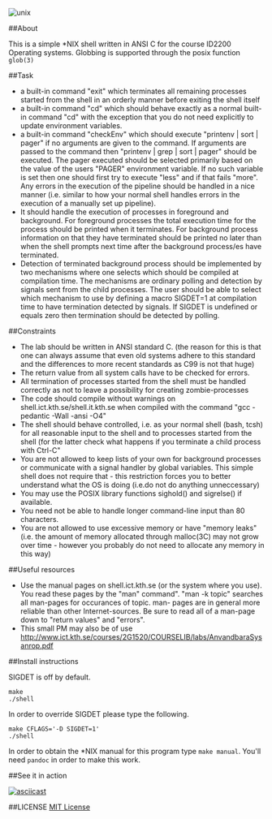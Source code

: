 
![unix](https://static.flickr.com/87/240803829_9212773615_o.png "here's a nickel kid")

##About

This is a simple *NIX shell written in ANSI C for the
course ID2200 Operating systems. Globbing is supported through
the posix function ```glob(3)```

##Task

* a built-in command "exit" which terminates all remaining processes started
from the shell in an orderly manner before exiting the shell itself
* a built-in command "cd" which should behave exactly as a normal built-in
command "cd" with the exception that you do not need explicitly to update
environment variables.
* a built-in command "checkEnv" which should execute "printenv | sort | pager"
if no arguments are given to the command. If arguments are passed to the
command then "printenv | grep <arguments> | sort | pager" should be executed.
The pager executed should be selected primarily based on the value of the users
"PAGER" environment variable. If no such variable is set then one should first
try to execute "less" and if that fails "more". Any errors in the execution of
the pipeline should be handled in a nice manner (i.e. similar to how your
normal shell handles errors in the execution of a manually set up
pipeline).
* It should handle the execution of processes in foreground and background. For
foreground processes the total execution time for the process should be printed
when it terminates. For background process information on that they have
terminated should be printed no later than when the shell prompts next time
after the background process/es have terminated.
* Detection of terminated background process should be implemented by two
mechanisms where one selects which should be compiled at compilation time. The
mechanisms are ordinary polling and detection by signals sent from the child
processes. The user should be able to select which mechanism to use by defining
a macro SIGDET=1 at compilation time to have termination detected by signals.
If SIGDET is undefined or equals zero then termination should be detected by
polling.

##Constraints

* The lab should be written in ANSI standard C. (the reason for this is that
one can always assume that even old systems adhere to this standard and
the differences to more recent standards as C99 is not that huge)
* The return value from all system calls have to be checked for errors.
* All termination of processes started from the shell must be handled correctly
as not to leave a possibility for creating zombie-processes
* The code should compile without warnings on shell.ict.kth.se/shell.it.kth.se
when compiled with the command "gcc -pedantic -Wall -ansi -O4"
* The shell should behave controlled, i.e. as your normal shell (bash, tcsh)
for all reasonable input to the shell and to processes started from the
shell (for the latter check what happens if you terminate a child process
with Ctrl-C"
* You are not allowed to keep lists of your own for background processes or
communicate with a signal handler by global variables. This simple shell does
not require that - this restriction forces you to better understand what the OS
is doing (i.e.do not do anything unneccessary)
* You may use the POSIX library functions sighold() and sigrelse() if
available.
* You need not be able to handle longer command-line input than 80 characters.
* You are not allowed to use excessive memory or have "memory leaks" (i.e. the
amount of memory allocated through malloc(3C) may not grow over time -
however you probably do not need to allocate any memory in this way)

##Useful resources

* Use the manual pages on shell.ict.kth.se (or the system where you use). You
read these pages by the "man" command". "man -k topic" searches all man-pages
for occurances of topic. man- pages are in general more reliable than other
Internet-sources. Be sure to read all of a man-page down to "return values" and
"errors".
* This small PM may also be of use
http://www.ict.kth.se/courses/2G1520/COURSELIB/labs/AnvandbaraSysanrop.pdf

##Install instructions

SIGDET is off by default.
```
make
./shell
```

In order to override SIGDET please type the following.
```
make CFLAGS='-D SIGDET=1'
./shell
```

In order to obtain the *NIX manual for this program type ```make manual```.
You'll need ```pandoc``` in order to make this work.

##See it in action

[![asciicast](https://asciinema.org/a/32728.png)](https://asciinema.org/a/32728)

##LICENSE
[MIT License](https://en.wikipedia.org/wiki/MIT_License)
